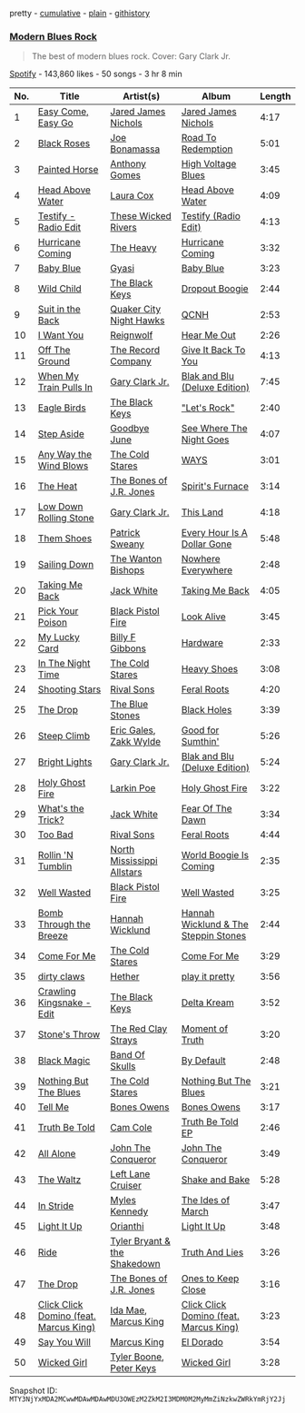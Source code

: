 pretty - [cumulative](/playlists/cumulative/37i9dQZF1DX7Y7BqFok9IQ.md) - [plain](/playlists/plain/37i9dQZF1DX7Y7BqFok9IQ) - [githistory](https://github.githistory.xyz/mackorone/spotify-playlist-archive/blob/main/playlists/plain/37i9dQZF1DX7Y7BqFok9IQ)

### [Modern Blues Rock](https://open.spotify.com/playlist/37i9dQZF1DX7Y7BqFok9IQ)

> The best of modern blues rock\. Cover: Gary Clark Jr.

[Spotify](https://open.spotify.com/user/spotify) - 143,860 likes - 50 songs - 3 hr 8 min

| No. | Title | Artist(s) | Album | Length |
|---|---|---|---|---|
| 1 | [Easy Come, Easy Go](https://open.spotify.com/track/34EEk7jTq2e0ZJCR7ZFFfV) | [Jared James Nichols](https://open.spotify.com/artist/2l7Z2HP9bqMaMFSdPP012g) | [Jared James Nichols](https://open.spotify.com/album/5YCXm7ojCh4KEclmUVhYCL) | 4:17 |
| 2 | [Black Roses](https://open.spotify.com/track/5uiW9HcD9edXu2Gk65v9pj) | [Joe Bonamassa](https://open.spotify.com/artist/2SNzxY1OsSCHBLVi77mpPQ) | [Road To Redemption](https://open.spotify.com/album/4gj1UOa3iiULaU85YcdYTJ) | 5:01 |
| 3 | [Painted Horse](https://open.spotify.com/track/312chAE7wHDSz5tbxmKljM) | [Anthony Gomes](https://open.spotify.com/artist/0aBEiafPqEJ3o0yp6gFsHg) | [High Voltage Blues](https://open.spotify.com/album/0ieocMI2zlwYG0JcJUq6Ey) | 3:45 |
| 4 | [Head Above Water](https://open.spotify.com/track/32bIll1Vlij9BjKa2e8clR) | [Laura Cox](https://open.spotify.com/artist/1Olw3LDdz2RWOLV491bG75) | [Head Above Water](https://open.spotify.com/album/43wOARGtAmtXQV41znk4Lj) | 4:09 |
| 5 | [Testify \- Radio Edit](https://open.spotify.com/track/0AMQlLoWnXwD9rwe852cUM) | [These Wicked Rivers](https://open.spotify.com/artist/0GqHJdaaT0S1kjk3zhEVKu) | [Testify \(Radio Edit\)](https://open.spotify.com/album/3gboQHxNh9JFRNk1A1tib4) | 4:13 |
| 6 | [Hurricane Coming](https://open.spotify.com/track/03COlVqn5cuG51u2txqzGt) | [The Heavy](https://open.spotify.com/artist/0bZCak2tcRMY1dzEIuwF42) | [Hurricane Coming](https://open.spotify.com/album/2d1iNTtLFGZs5aXlEKSUfC) | 3:32 |
| 7 | [Baby Blue](https://open.spotify.com/track/7syfhu9aBNf1pm0X3PPnkp) | [Gyasi](https://open.spotify.com/artist/58hf5laRpsJcrGFitleHuj) | [Baby Blue](https://open.spotify.com/album/4voq4iXsadEaw7fAq6JRAV) | 3:23 |
| 8 | [Wild Child](https://open.spotify.com/track/02bJ6uGeHKfNOhIc9qyA8e) | [The Black Keys](https://open.spotify.com/artist/7mnBLXK823vNxN3UWB7Gfz) | [Dropout Boogie](https://open.spotify.com/album/7LLyQJzyD56Avzk3uFzKUk) | 2:44 |
| 9 | [Suit in the Back](https://open.spotify.com/track/4EzxzCXgjuHFgWx1j2xDHc) | [Quaker City Night Hawks](https://open.spotify.com/artist/521Jw1ixgckc0WJHhm2Klu) | [QCNH](https://open.spotify.com/album/0kGed2LeKgJxM3wiX8ykt2) | 2:53 |
| 10 | [I Want You](https://open.spotify.com/track/1UTNZLkptltS6oNrMzva3s) | [Reignwolf](https://open.spotify.com/artist/66YGDwn22fjphzqGCSIbbK) | [Hear Me Out](https://open.spotify.com/album/6jPxwvFm0kcZzflrloQPuK) | 2:26 |
| 11 | [Off The Ground](https://open.spotify.com/track/3xRzUblYGZhVs52fMjii7R) | [The Record Company](https://open.spotify.com/artist/6vYg01ZFt1nREsUDMDPUYX) | [Give It Back To You](https://open.spotify.com/album/2Rqva9thIdrhXv0VKSvgt3) | 4:13 |
| 12 | [When My Train Pulls In](https://open.spotify.com/track/2mdxGlwrhtkuxgzbH7LOIh) | [Gary Clark Jr.](https://open.spotify.com/artist/01aC2ikO4Xgb2LUpf9JfKp) | [Blak and Blu \(Deluxe Edition\)](https://open.spotify.com/album/0YaeFHEYGpdzdFIxDRFvCv) | 7:45 |
| 13 | [Eagle Birds](https://open.spotify.com/track/7Dd1v8u05vTL3py8d1a5ZA) | [The Black Keys](https://open.spotify.com/artist/7mnBLXK823vNxN3UWB7Gfz) | ["Let's Rock"](https://open.spotify.com/album/0aA9rYw8PEv9G7tVIJ9dKg) | 2:40 |
| 14 | [Step Aside](https://open.spotify.com/track/5hmAx18RDdlqvN1ikcPCC1) | [Goodbye June](https://open.spotify.com/artist/1l9I7G8J8AnMScWQwlNJ4M) | [See Where The Night Goes](https://open.spotify.com/album/7IAxaSFD3QeVzcaVisXzwg) | 4:07 |
| 15 | [Any Way the Wind Blows](https://open.spotify.com/track/7rYi1fmfdWnC2dZJ3acnoW) | [The Cold Stares](https://open.spotify.com/artist/0hLLs7dOw0Z1XBFFrLSDln) | [WAYS](https://open.spotify.com/album/061tBOltEwYjdHA9zKpC0m) | 3:01 |
| 16 | [The Heat](https://open.spotify.com/track/0XEUKN8CnHAKNmWmK1FG0d) | [The Bones of J.R\. Jones](https://open.spotify.com/artist/7sMcWECQxLm7EoKdRlSCAn) | [Spirit's Furnace](https://open.spotify.com/album/3cQWEV1dkuOosKa2EJNaxj) | 3:14 |
| 17 | [Low Down Rolling Stone](https://open.spotify.com/track/59oXRNRnmmTbwgkZkV7l4g) | [Gary Clark Jr.](https://open.spotify.com/artist/01aC2ikO4Xgb2LUpf9JfKp) | [This Land](https://open.spotify.com/album/6pwdy6oQdwSQo8XOfpfAJJ) | 4:18 |
| 18 | [Them Shoes](https://open.spotify.com/track/4WeeCdOInoH5HyO8xcxiAt) | [Patrick Sweany](https://open.spotify.com/artist/35mDUnsSVfkJpgjIXHsPC5) | [Every Hour Is A Dollar Gone](https://open.spotify.com/album/6sgZ7yq8F0HZ1xmdgQrcJP) | 5:48 |
| 19 | [Sailing Down](https://open.spotify.com/track/1ApqnL4anYkSjhh8RoLkPw) | [The Wanton Bishops](https://open.spotify.com/artist/7gN2pFFXjxG72z9rb0PCqe) | [Nowhere Everywhere](https://open.spotify.com/album/0sjqLg2v3wdaHC3kt18Mko) | 2:48 |
| 20 | [Taking Me Back](https://open.spotify.com/track/7s7m8L8NcIYzgw0qmoghA8) | [Jack White](https://open.spotify.com/artist/4FZ3j1oH43e7cukCALsCwf) | [Taking Me Back](https://open.spotify.com/album/5faWqAkH90FGt9KBwemQXw) | 4:05 |
| 21 | [Pick Your Poison](https://open.spotify.com/track/7wcqevEd92JZsAb62zJ3uu) | [Black Pistol Fire](https://open.spotify.com/artist/0Nrwy16xCPXG8AwkMbcVvo) | [Look Alive](https://open.spotify.com/album/0DnJstuYf8Bdj6DFpdtIEy) | 3:45 |
| 22 | [My Lucky Card](https://open.spotify.com/track/4Ri5DZQb98Ho6SbRuDvB4b) | [Billy F Gibbons](https://open.spotify.com/artist/69Iibc3uQ7x2vDeZxTwKCw) | [Hardware](https://open.spotify.com/album/507ad3jUNOGZVtHIRoIhSd) | 2:33 |
| 23 | [In The Night Time](https://open.spotify.com/track/2iYYrWUWbIeRDFhywfvKLr) | [The Cold Stares](https://open.spotify.com/artist/0hLLs7dOw0Z1XBFFrLSDln) | [Heavy Shoes](https://open.spotify.com/album/1QHdAq1f00y5Ir0B1n3QNI) | 3:08 |
| 24 | [Shooting Stars](https://open.spotify.com/track/00kbL0ei9bVKAp9I23vF1l) | [Rival Sons](https://open.spotify.com/artist/356c8AN5YWKvz86B4Sb1yf) | [Feral Roots](https://open.spotify.com/album/2OsED4DmBABqdP9NwGUpAu) | 4:20 |
| 25 | [The Drop](https://open.spotify.com/track/34uOD5RJT1kL2L3SCgNuRY) | [The Blue Stones](https://open.spotify.com/artist/5VPCIIfZPK8KPsgz4jmOEC) | [Black Holes](https://open.spotify.com/album/6ESjsIQSb9iKqCkDo3S2sc) | 3:39 |
| 26 | [Steep Climb](https://open.spotify.com/track/211wEoUVThC6SoFSYLKUHa) | [Eric Gales](https://open.spotify.com/artist/3x8RBu8okCCBLi5vnY4UyV), [Zakk Wylde](https://open.spotify.com/artist/1AeC9AuzqGc3IXMC2T5xny) | [Good for Sumthin'](https://open.spotify.com/album/63jgqHjUAGRvbK1KWkMUMk) | 5:26 |
| 27 | [Bright Lights](https://open.spotify.com/track/7aO35V27YDi4hKOL9odSya) | [Gary Clark Jr.](https://open.spotify.com/artist/01aC2ikO4Xgb2LUpf9JfKp) | [Blak and Blu \(Deluxe Edition\)](https://open.spotify.com/album/0YaeFHEYGpdzdFIxDRFvCv) | 5:24 |
| 28 | [Holy Ghost Fire](https://open.spotify.com/track/3VuJi1qJ2gcL7XHjEJZuga) | [Larkin Poe](https://open.spotify.com/artist/7d10VF1J4LqW7vrpPOngzm) | [Holy Ghost Fire](https://open.spotify.com/album/4VBgT5PAWX8PmnDSvqbdht) | 3:22 |
| 29 | [What's the Trick?](https://open.spotify.com/track/14FW5L81Px03LnnsXnB2LG) | [Jack White](https://open.spotify.com/artist/4FZ3j1oH43e7cukCALsCwf) | [Fear Of The Dawn](https://open.spotify.com/album/46qeiLBu3KwqFQpJBT7t6B) | 3:34 |
| 30 | [Too Bad](https://open.spotify.com/track/6CCkq87g6MxHZ5uCYCqdk1) | [Rival Sons](https://open.spotify.com/artist/356c8AN5YWKvz86B4Sb1yf) | [Feral Roots](https://open.spotify.com/album/2OsED4DmBABqdP9NwGUpAu) | 4:44 |
| 31 | [Rollin 'N Tumblin](https://open.spotify.com/track/02V2PwXfovnT03QPHpp1SF) | [North Mississippi Allstars](https://open.spotify.com/artist/714osTgzZrkyf3SGjggpfY) | [World Boogie Is Coming](https://open.spotify.com/album/46nKDUcNFmBL8ASwFH3P94) | 2:35 |
| 32 | [Well Wasted](https://open.spotify.com/track/4S8WK43eMxManxzewCswet) | [Black Pistol Fire](https://open.spotify.com/artist/0Nrwy16xCPXG8AwkMbcVvo) | [Well Wasted](https://open.spotify.com/album/26rXDFayFu0pANaa174xu7) | 3:25 |
| 33 | [Bomb Through the Breeze](https://open.spotify.com/track/2lYTIEA8KJQWysrhXDogcD) | [Hannah Wicklund](https://open.spotify.com/artist/62GZbclGNlKcuW6O7l8TOU) | [Hannah Wicklund & The Steppin Stones](https://open.spotify.com/album/2GWRuo0azCjGlupKL5wY74) | 2:44 |
| 34 | [Come For Me](https://open.spotify.com/track/5jWtYVhn2LW98F8VyN91Nj) | [The Cold Stares](https://open.spotify.com/artist/0hLLs7dOw0Z1XBFFrLSDln) | [Come For Me](https://open.spotify.com/album/78654KgIrmbYl7BlulKAOS) | 3:29 |
| 35 | [dirty claws](https://open.spotify.com/track/4dTnpAfrXeEWuGQt1cA3SF) | [Hether](https://open.spotify.com/artist/5O35zGUolf87RATk2NgSD3) | [play it pretty](https://open.spotify.com/album/7fip95aV1gjbCJBqHoa8lR) | 3:56 |
| 36 | [Crawling Kingsnake \- Edit](https://open.spotify.com/track/1JM1iGpu8HqprmrKi1ukuP) | [The Black Keys](https://open.spotify.com/artist/7mnBLXK823vNxN3UWB7Gfz) | [Delta Kream](https://open.spotify.com/album/682pJqnx8hcrCfSjvyNBki) | 3:52 |
| 37 | [Stone's Throw](https://open.spotify.com/track/3yryKlZnD9rlmE8Vm2AOV1) | [The Red Clay Strays](https://open.spotify.com/artist/6IKlXZEFOvk9itrP1s0knJ) | [Moment of Truth](https://open.spotify.com/album/66A4l8IEyuXxvDtaWp4NAI) | 3:20 |
| 38 | [Black Magic](https://open.spotify.com/track/2Fka5bMBcXzrrUHaJjpqGq) | [Band Of Skulls](https://open.spotify.com/artist/4ddt8PPvmWrI9mJQy1VrIG) | [By Default](https://open.spotify.com/album/3CH5Y6IJPn5yXsOFjCn4wn) | 2:48 |
| 39 | [Nothing But The Blues](https://open.spotify.com/track/148hZ6RBHxZbJGRGtlWSGQ) | [The Cold Stares](https://open.spotify.com/artist/0hLLs7dOw0Z1XBFFrLSDln) | [Nothing But The Blues](https://open.spotify.com/album/15ZVxuwdilZbGUIHpGXfxL) | 3:21 |
| 40 | [Tell Me](https://open.spotify.com/track/51X5Rk23XIUiUid7GVlQZf) | [Bones Owens](https://open.spotify.com/artist/172e5cVOCSMYQQaIaZ4l1z) | [Bones Owens](https://open.spotify.com/album/33ObrRfIHT3AESxy8E15FG) | 3:17 |
| 41 | [Truth Be Told](https://open.spotify.com/track/4ZY31zJFjnkjnfJuvZGvnl) | [Cam Cole](https://open.spotify.com/artist/0US6t3wOzabccOupxTHl2S) | [Truth Be Told EP](https://open.spotify.com/album/3sKN3K3rG2nvkwhtkmLYVR) | 2:46 |
| 42 | [All Alone](https://open.spotify.com/track/4QcFM4sEayM4QjvIQjF3bE) | [John The Conqueror](https://open.spotify.com/artist/1PEYH4hqPi7Wqa4qNV4184) | [John The Conqueror](https://open.spotify.com/album/5J05LEDQP5q6wzJWuXO1Sp) | 3:49 |
| 43 | [The Waltz](https://open.spotify.com/track/4WcFtmdPfCKal88DL3emL4) | [Left Lane Cruiser](https://open.spotify.com/artist/2sJLswTuwPwm9Y1tMC4erf) | [Shake and Bake](https://open.spotify.com/album/2SvkGae4Chwgj44HiDW2yi) | 5:28 |
| 44 | [In Stride](https://open.spotify.com/track/1l6y7uGONbXJ9Rfr42K01e) | [Myles Kennedy](https://open.spotify.com/artist/2YZOQlBE1v44RxPEAVSdVR) | [The Ides of March](https://open.spotify.com/album/4tGVlRZ7MjAN3bo34gFHOP) | 3:47 |
| 45 | [Light It Up](https://open.spotify.com/track/5IQxchphYLnE9up4m13vGX) | [Orianthi](https://open.spotify.com/artist/0yNy8fi1yBBq526E6mx4Zs) | [Light It Up](https://open.spotify.com/album/1E1B4ha9E39VuR2c5XhyoF) | 3:48 |
| 46 | [Ride](https://open.spotify.com/track/0FwmAMxNdTC515HY3lexJR) | [Tyler Bryant & the Shakedown](https://open.spotify.com/artist/3Ig1cmnFAUxpTEYVjTRkLo) | [Truth And Lies](https://open.spotify.com/album/7KAu22Uam2on7ZzDp41w72) | 3:26 |
| 47 | [The Drop](https://open.spotify.com/track/4QDU4Wr9Jp0CRV2SaslhGv) | [The Bones of J.R\. Jones](https://open.spotify.com/artist/7sMcWECQxLm7EoKdRlSCAn) | [Ones to Keep Close](https://open.spotify.com/album/7v3pyxWeamgw2yhPj40CB0) | 3:16 |
| 48 | [Click Click Domino \(feat\. Marcus King\)](https://open.spotify.com/track/5SefpS9fNKmduJWxxqH0tA) | [Ida Mae](https://open.spotify.com/artist/3AhsxbcW6Bscf7xIPK02YK), [Marcus King](https://open.spotify.com/artist/0FeWKiZSwBRdGzqeCdlH1a) | [Click Click Domino \(feat\. Marcus King\)](https://open.spotify.com/album/13MDxehHydYbrlS2bMTj2t) | 3:23 |
| 49 | [Say You Will](https://open.spotify.com/track/15vRL4NwrNpgTwFY5rPnNf) | [Marcus King](https://open.spotify.com/artist/0FeWKiZSwBRdGzqeCdlH1a) | [El Dorado](https://open.spotify.com/album/0twx7uqxPQtmtpeURTlZB0) | 3:54 |
| 50 | [Wicked Girl](https://open.spotify.com/track/6AZwTnQm2guVtmaKCINreN) | [Tyler Boone](https://open.spotify.com/artist/1Rj1i72Y5eJHan2pm2cqKz), [Peter Keys](https://open.spotify.com/artist/4B8ENwGA7LD85G3DiZSPu7) | [Wicked Girl](https://open.spotify.com/album/02wlom1pEz40ngTampIPeU) | 3:28 |

Snapshot ID: `MTY3NjYxMDA2MCwwMDAwMDAwMDU3OWEzM2ZkM2I3MDM0M2MyMmZiNzkwZWRkYmRjY2Jj`
